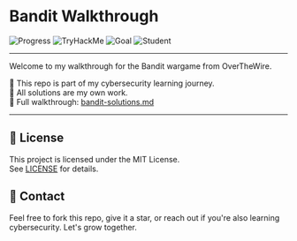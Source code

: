 # Bandit Walkthrough

![Progress](https://img.shields.io/badge/Bandit%20Level-13%20of%2034-yellowgreen)
![TryHackMe](https://img.shields.io/badge/TryHackMe-Active-red)
![Goal](https://img.shields.io/badge/Goal-60k%2Fyr%20SOC%20Job-green)
![Student](https://img.shields.io/badge/CSU%20Global-Cybersecurity%20Cert-blue)

---

Welcome to my walkthrough for the Bandit wargame from OverTheWire.

🧠 This repo is part of my cybersecurity learning journey.  
📂 All solutions are my own work.  
📖 Full walkthrough: [bandit-solutions.md](./bandit-solutions.md)

---

## 🔐 License

This project is licensed under the MIT License.  
See [LICENSE](./LICENSE.md) for details.
## 👋 Contact

Feel free to fork this repo, give it a star, or reach out if you're also learning cybersecurity. Let's grow together.

